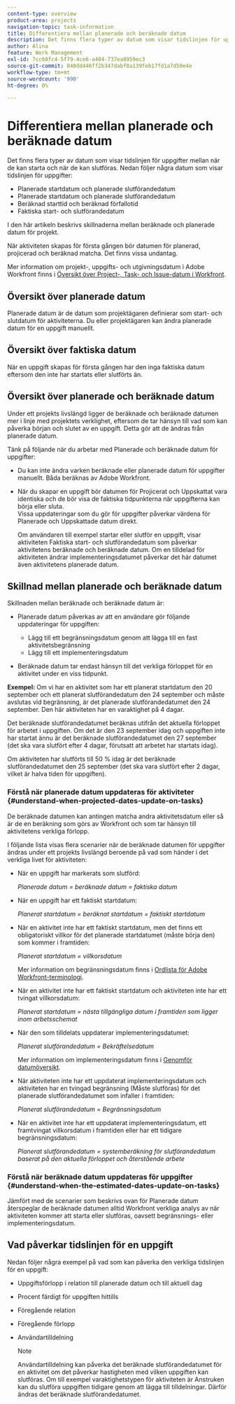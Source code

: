 ```yaml
---
content-type: overview
product-area: projects
navigation-topic: task-information
title: Differentiera mellan planerade och beräknade datum
description: Det finns flera typer av datum som visar tidslinjen för uppgifter mellan när de kan starta och när de kan slutföras.
author: Alina
feature: Work Management
exl-id: 7cc68fc4-5f79-4ce6-a404-737ea8959ec3
source-git-commit: 040dd446ff2b347dabf8a139feb17fd1a7d50e4e
workflow-type: tm+mt
source-wordcount: '990'
ht-degree: 0%

---
```


# Differentiera mellan planerade och beräknade datum

Det finns flera typer av datum som visar tidslinjen för uppgifter mellan när de kan starta och när de kan slutföras. Nedan följer några datum som visar tidslinjen för uppgifter:

* Planerade startdatum och planerade slutförandedatum
* Planerade startdatum och planerade slutförandedatum
* Beräknad starttid och beräknad förfallotid
* Faktiska start- och slutförandedatum

I den här artikeln beskrivs skillnaderna mellan beräknade och planerade datum för projekt.

När aktiviteten skapas för första gången bör datumen för planerad, projicerad och beräknad matcha. Det finns vissa undantag. 

Mer information om projekt-, uppgifts- och utgivningsdatum i Adobe Workfront finns i [Översikt över Project-, Task- och Issue-datum i Workfront](../../../workfront-basics/navigate-workfront/workfront-navigation/definitions-pti-dates.md).

## Översikt över planerade datum

Planerade datum är de datum som projektägaren definierar som start- och slutdatum för aktiviteterna. Du eller projektägaren kan ändra planerade datum för en uppgift manuellt.

## Översikt över faktiska datum

När en uppgift skapas för första gången har den inga faktiska datum eftersom den inte har startats eller slutförts än.

## Översikt över planerade och beräknade datum

Under ett projekts livslängd ligger de beräknade och beräknade datumen mer i linje med projektets verklighet, eftersom de tar hänsyn till vad som kan påverka början och slutet av en uppgift. Detta gör att de ändras från planerade datum.

Tänk på följande när du arbetar med Planerade och beräknade datum för uppgifter:

* Du kan inte ändra varken beräknade eller planerade datum för uppgifter manuellt. Båda beräknas av Adobe Workfront.
* När du skapar en uppgift bör datumen för Projicerat och Uppskattat vara identiska och de bör visa de faktiska tidpunkterna när uppgifterna kan börja eller sluta.\
  Vissa uppdateringar som du gör för uppgifter påverkar värdena för Planerade och Uppskattade datum direkt. 

  Om användaren till exempel startar eller slutför en uppgift, visar aktiviteten Faktiska start- och slutförandedatum som påverkar aktivitetens beräknade och beräknade datum. Om en tilldelad för aktiviteten ändrar implementeringsdatumet påverkar det här datumet även aktivitetens planerade datum.

## Skillnad mellan planerade och beräknade datum

Skillnaden mellan beräknade och beräknade datum är:

* Planerade datum påverkas av att en användare gör följande uppdateringar för uppgiften:

   * Lägg till ett begränsningsdatum genom att lägga till en fast aktivitetsbegränsning
   * Lägg till ett implementeringsdatum

* Beräknade datum tar endast hänsyn till det verkliga förloppet för en aktivitet under en viss tidpunkt.

**Exempel:** Om vi har en aktivitet som har ett planerat startdatum den 20 september och ett planerat slutförandedatum den 24 september och måste avslutas vid begränsning, är det planerade slutförandedatumet den 24 september. Den här aktiviteten har en varaktighet på 4 dagar.

Det beräknade slutförandedatumet beräknas utifrån det aktuella förloppet för arbetet i uppgiften. Om det är den 23 september idag och uppgiften inte har startat ännu är det beräknade slutförandedatumet den 27 september (det ska vara slutfört efter 4 dagar, förutsatt att arbetet har startats idag).

Om aktiviteten har slutförts till 50 % idag är det beräknade slutförandedatumet den 25 september (det ska vara slutfört efter 2 dagar, vilket är halva tiden för uppgiften).


### Förstå när planerade datum uppdateras för aktiviteter {#understand-when-projected-dates-update-on-tasks}

De beräknade datumen kan antingen matcha andra aktivitetsdatum eller så är de en beräkning som görs av Workfront och som tar hänsyn till aktivitetens verkliga förlopp.

I följande lista visas flera scenarier när de beräknade datumen för uppgifter ändras under ett projekts livslängd beroende på vad som händer i det verkliga livet för aktiviteten:

* När en uppgift har markerats som slutförd:

  *Planerade datum = beräknade datum = faktiska datum*

* När en uppgift har ett faktiskt startdatum:

  *Planerat startdatum = beräknat startdatum = faktiskt startdatum*

* När en aktivitet inte har ett faktiskt startdatum, men det finns ett obligatoriskt villkor för det planerade startdatumet (måste börja den) som kommer i framtiden:

  *Planerat startdatum = villkorsdatum*

  Mer information om begränsningsdatum finns i [Ordlista för Adobe Workfront-terminologi](../../../workfront-basics/navigate-workfront/workfront-navigation/workfront-terminology-glossary.md).

* När en aktivitet inte har ett faktiskt startdatum och aktiviteten inte har ett tvingat villkorsdatum:

  *Planerat startdatum = nästa tillgängliga datum i framtiden som ligger inom arbetsschemat*

* När den som tilldelats uppdaterar implementeringsdatumet:

  *Planerat slutförandedatum = Bekräftelsedatum*

  Mer information om implementeringsdatum finns i [Genomför datumöversikt](../../../manage-work/projects/updating-work-in-a-project/overview-of-commit-dates.md).

* När aktiviteten inte har ett uppdaterat implementeringsdatum och aktiviteten har en tvingad begränsning (Måste slutföras) för det planerade slutförandedatumet som infaller i framtiden:

  *Planerat slutförandedatum = Begränsningsdatum*

* När en aktivitet inte har ett uppdaterat implementeringsdatum, ett framtvingat villkorsdatum i framtiden eller har ett tidigare begränsningsdatum:

  *Planerat slutförandedatum = systemberäkning för slutförandedatum baserat på den aktuella förloppet och återstående arbete*

### Förstå när beräknade datum uppdateras för uppgifter {#understand-when-the-estimated-dates-update-on-tasks}

Jämfört med de scenarier som beskrivs ovan för Planerade datum återspeglar de beräknade datumen alltid Workfront verkliga analys av när aktiviteten kommer att starta eller slutföras, oavsett begränsnings- eller implementeringsdatum.

## Vad påverkar tidslinjen för en uppgift

Nedan följer några exempel på vad som kan påverka den verkliga tidslinjen för en uppgift: 

* Uppgiftsförlopp i relation till planerade datum och till aktuell dag
* Procent färdigt för uppgiften hittills
* Föregående relation
* Föregående förlopp
* Användartilldelning

  >[!NOTE]
  >
  >Användartilldelning kan påverka det beräknade slutförandedatumet för en aktivitet om det påverkar hastigheten med vilken uppgiften kan slutföras. Om till exempel varaktighetstypen för aktiviteten är Anstruken kan du slutföra uppgiften tidigare genom att lägga till tilldelningar. Därför ändras det beräknade slutförandedatumet.
